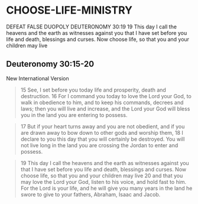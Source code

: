 # CHOOSE-LIFE-MINISTRY
DEFEAT FALSE DUOPOLY DEUTERONOMY 30:19 19 This day I call the heavens and the earth as witnesses against you that I have set before you life and death, blessings and curses. Now choose life, so that you and your children may live 


## Deuteronomy 30:15-20
New International Version

> 15 See, I set before you today life and prosperity, death and destruction. 16 For I command you today to love the Lord your God, to walk in obedience to him, and to keep his commands, decrees and laws; then you will live and increase, and the Lord your God will bless you in the land you are entering to possess.

> 17 But if your heart turns away and you are not obedient, and if you are drawn away to bow down to other gods and worship them, 18 I declare to you this day that you will certainly be destroyed. You will not live long in the land you are crossing the Jordan to enter and possess.

> 19 This day I call the heavens and the earth as witnesses against you that I have set before you life and death, blessings and curses. Now choose life, so that you and your children may live 20 and that you may love the Lord your God, listen to his voice, and hold fast to him. For the Lord is your life, and he will give you many years in the land he swore to give to your fathers, Abraham, Isaac and Jacob.
